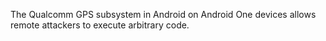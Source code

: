 The Qualcomm GPS subsystem in Android on Android One devices allows remote attackers to execute arbitrary code.